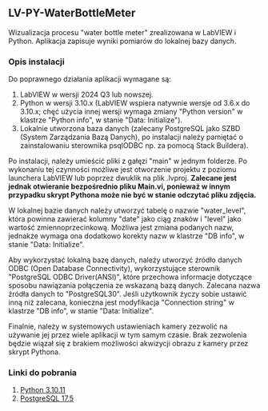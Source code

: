 ## LV-PY-WaterBottleMeter
Wizualizacja procesu "water bottle meter" zrealizowana w LabVIEW i Python. Aplikacja zapisuje wyniki pomiarów do lokalnej bazy danych.

### Opis instalacji
Do poprawnego działania aplikacji wymagane są:
1. LabVIEW w wersji 2024 Q3 lub nowszej.
2. Python w wersji 3.10.x (LabVIEW wspiera natywnie wersje od 3.6.x do 3.10.x; chęć użycia innej wersji wymaga zmiany "Python version" w klastrze "Python info", w stanie "Data: Initialize").
3. Lokalnie utworzona baza danych (zalecany PostgreSQL jako SZBD (System Zarządzania Bazą Danych), po instalacji należy pamiętać o zainstalowaniu sterownika psqlODBC np. za pomocą Stack Buildera).

Po instalacji, należy umieścić pliki z gałęzi "main" w jednym folderze. Po wykonaniu tej czynności możliwe jest otworzenie projektu z poziomu launchera LabVIEW lub poprzez dwuklik na plik .lvproj. **Zalecane jest jednak otwieranie bezpośrednio pliku Main.vi, ponieważ w innym przypadku skrypt Pythona może nie być w stanie odczytać pliku zdjęcia.**

W lokalnej bazie danych należy utworzyć tabelę o nazwie "water_level", która powinna zawierać kolumny "date" jako ciąg znaków i "level" jako wartość zmiennoprzecinkową. Możliwa jest zmiana podanych nazw, jednakże wymaga ona dodatkowo korekty nazw w klastrze "DB info", w stanie "Data: Initialize".

Aby wykorzystać lokalną bazę danych, należy utworzyć źródło danych ODBC (Open Database Connectivity), wykorzystujące sterownik "PostgreSQL ODBC Driver(ANSI)", które przechowa informacje dotyczące sposobu nawiązania połączenia ze wskazaną bazą danych. Zalecana nazwa źródła danych to "PostgreSQL30". Jeśli użytkownik życzy sobie ustawić inną niż zalecana, konieczna jest modyfikacja "Connection string" w klastrze "DB info", w stanie "Data: Initialize".

Finalnie, należy w systemowych ustawieniach kamery zezwolić na używanie jej przez wiele aplikacji w tym samym czasie. Brak zezwolenia będzie wiązał się z brakiem możliwości akwizycji obrazu z kamery przez skrypt Pythona.

### Linki do pobrania
1. [Python 3.10.11](https://www.python.org/downloads/release/python-31011/)
2. [PostgreSQL 17.5](https://www.postgresql.org/download/)

